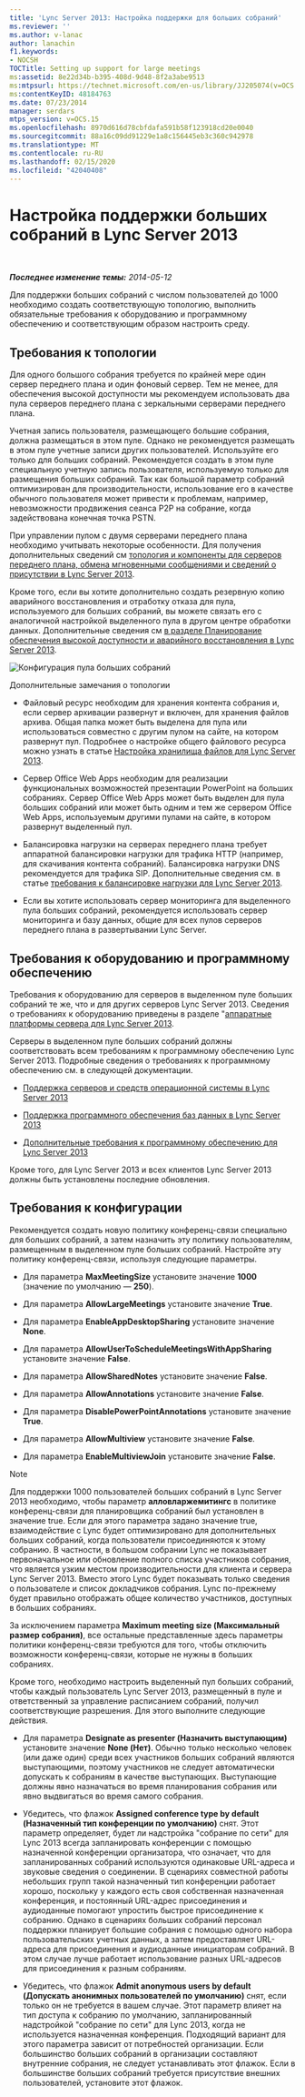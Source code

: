 ```yaml
---
title: 'Lync Server 2013: Настройка поддержки для больших собраний'
ms.reviewer: ''
ms.author: v-lanac
author: lanachin
f1.keywords:
- NOCSH
TOCTitle: Setting up support for large meetings
ms:assetid: 8e22d34b-b395-408d-9d48-8f2a3abe9513
ms:mtpsurl: https://technet.microsoft.com/en-us/library/JJ205074(v=OCS.15)
ms:contentKeyID: 48184763
ms.date: 07/23/2014
manager: serdars
mtps_version: v=OCS.15
ms.openlocfilehash: 8970d616d78cbfdafa591b58f123918cd20e0040
ms.sourcegitcommit: 88a16c09dd91229e1a8c156445eb3c360c942978
ms.translationtype: MT
ms.contentlocale: ru-RU
ms.lasthandoff: 02/15/2020
ms.locfileid: "42040408"
---
```

<div data-xmlns="http://www.w3.org/1999/xhtml">

<div class="topic" data-xmlns="http://www.w3.org/1999/xhtml" data-msxsl="urn:schemas-microsoft-com:xslt" data-cs="http://msdn.microsoft.com/">

<div data-asp="http://msdn2.microsoft.com/asp">

# <a name="setting-up-support-for-large-meetings-in-lync-server-2013"></a>Настройка поддержки больших собраний в Lync Server 2013

</div>

<div id="mainSection">

<div id="mainBody">

<span> </span>

_**Последнее изменение темы:** 2014-05-12_

Для поддержки больших собраний с числом пользователей до 1000 необходимо создать соответствующую топологию, выполнить обязательные требования к оборудованию и программному обеспечению и соответствующим образом настроить среду.

<div>

## <a name="topology-requirements"></a>Требования к топологии

Для одного большого собрания требуется по крайней мере один сервер переднего плана и один фоновый сервер. Тем не менее, для обеспечения высокой доступности мы рекомендуем использовать два пула серверов переднего плана с зеркальными серверами переднего плана.

Учетная запись пользователя, размещающего большие собрания, должна размещаться в этом пуле. Однако не рекомендуется размещать в этом пуле учетные записи других пользователей. Используйте его только для больших собраний. Рекомендуется создать в этом пуле специальную учетную запись пользователя, используемую только для размещения больших собраний. Так как большой параметр собраний оптимизирован для производительности, использование его в качестве обычного пользователя может привести к проблемам, например, невозможности продвижения сеанса P2P на собрание, когда задействована конечная точка PSTN.

При управлении пулом с двумя серверами переднего плана необходимо учитывать некоторые особенности. Для получения дополнительных сведений см [топология и компоненты для серверов переднего плана, обмена мгновенными сообщениями и сведений о присутствии в Lync Server 2013](lync-server-2013-topologies-and-components-for-front-end-servers-instant-messaging-and-presence.md).

Кроме того, если вы хотите дополнительно создать резервную копию аварийного восстановления и отработку отказа для пула, используемого для больших собраний, вы можете связать его с аналогичной настройкой выделенного пула в другом центре обработки данных. Дополнительные сведения см [в разделе Планирование обеспечения высокой доступности и аварийного восстановления в Lync Server 2013](lync-server-2013-planning-for-high-availability-and-disaster-recovery.md).

![Конфигурация пула больших собраний](images/JJ205074.ee00e1c0-c3b2-464d-aa89-a1e877cd034d(OCS.15).jpg "Конфигурация пула больших собраний")

Дополнительные замечания о топологии

  - Файловый ресурс необходим для хранения контента собрания и, если сервер архивации развернут и включен, для хранения файлов архива. Общая папка может быть выделена для пула или использоваться совместно с другим пулом на сайте, на котором развернут пул. Подробнее о настройке общего файлового ресурса можно узнать в статье [Настройка хранилища файлов для Lync Server 2013](lync-server-2013-configure-dfs-file-storage.md).

  - Сервер Office Web Apps необходим для реализации функциональных возможностей презентации PowerPoint на больших собраниях. Сервер Office Web Apps может быть выделен для пула больших собраний или может быть одним и тем же сервером Office Web Apps, используемым другими пулами на сайте, в котором развернут выделенный пул.

  - Балансировка нагрузки на серверах переднего плана требует аппаратной балансировки нагрузки для трафика HTTP (например, для скачивания контента собраний). Балансировка нагрузки DNS рекомендуется для трафика SIP. Дополнительные сведения см. в статье [требования к балансировке нагрузки для Lync Server 2013](lync-server-2013-load-balancing-requirements.md).

  - Если вы хотите использовать сервер мониторинга для выделенного пула больших собраний, рекомендуется использовать сервер мониторинга и базу данных, общие для всех пулов серверов переднего плана в развертывании Lync Server.

</div>

<div>

## <a name="hardware-and-software-requirements"></a>Требования к оборудованию и программному обеспечению

Требования к оборудованию для серверов в выделенном пуле больших собраний те же, что и для других серверов Lync Server 2013. Сведения о требованиях к оборудованию приведены в разделе "[аппаратные платформы сервера для Lync Server 2013](lync-server-2013-server-hardware-platforms.md).

Серверы в выделенном пуле больших собраний должны соответствовать всем требованиям к программному обеспечению Lync Server 2013. Подробные сведения о требованиях к программному обеспечению см. в следующей документации.

  - [Поддержка серверов и средств операционной системы в Lync Server 2013](lync-server-2013-server-and-tools-operating-system-support.md)

  - [Поддержка программного обеспечения баз данных в Lync Server 2013](lync-server-2013-database-software-support.md)

  - [Дополнительные требования к программному обеспечению для Lync Server 2013](lync-server-2013-additional-software-requirements.md)

Кроме того, для Lync Server 2013 и всех клиентов Lync Server 2013 должны быть установлены последние обновления.

</div>

<div>

## <a name="configuration-requirements"></a>Требования к конфигурации

Рекомендуется создать новую политику конференц-связи специально для больших собраний, а затем назначить эту политику пользователям, размещенным в выделенном пуле больших собраний. Настройте эту политику конференц-связи, используя следующие параметры.

  - Для параметра **MaxMeetingSize** установите значение **1000** (значение по умолчанию — **250**).

  - Для параметра **AllowLargeMeetings** установите значение **True**.

  - Для параметра **EnableAppDesktopSharing** установите значение **None**.

  - Для параметра **AllowUserToScheduleMeetingsWithAppSharing** установите значение **False**.

  - Для параметра **AllowSharedNotes** установите значение **False**.

  - Для параметра **AllowAnnotations** установите значение **False**.

  - Для параметра **DisablePowerPointAnnotations** установите значение **True**.

  - Для параметра **AllowMultiview** установите значение **False**.

  - Для параметра **EnableMultiviewJoin** установите значение **False**.

<div>


> [!NOTE]  
> Для поддержки 1000 пользователей больших собраний в Lync Server 2013 необходимо, чтобы параметр <STRONG>алловларжемитингс</STRONG> в политике конференц-связи для планировщика собраний был установлен в значение true. Если для этого параметра задано значение true, взаимодействие с Lync будет оптимизировано для дополнительных больших собраний, когда пользователи присоединяются к этому собранию. В частности, в большом собрании Lync не показывает первоначальное или обновление полного списка участников собрания, что является узким местом производительности для клиента и сервера Lync Server 2013. Вместо этого Lync будет показывать только сведения о пользователе и список докладчиков собрания. Lync по-прежнему будет правильно отображать общее количество участников, доступных в больших собраниях.



</div>

За исключением параметра **Maximum meeting size (Максимальный размер собрания)**, все остальные представленные здесь параметры политики конференц-связи требуются для того, чтобы отключить возможности конференц-связи, которые не нужны в больших собраниях.

Кроме того, необходимо настроить выделенный пул больших собраний, чтобы каждый пользователь Lync Server 2013, размещенный в пуле и ответственный за управление расписанием собраний, получил соответствующие разрешения. Для этого выполните следующие действия.

  - Для параметра **Designate as presenter (Назначить выступающим)** установите значение **None (Нет)**. Обычно только несколько человек (или даже один) среди всех участников больших собраний являются выступающими, поэтому участников не следует автоматически допускать к собраниям в качестве выступающих. Выступающие должны явно назначаться во время планирования собрания или явно выдвигаться во время самого собрания.

  - Убедитесь, что флажок **Assigned conference type by default (Назначенный тип конференции по умолчанию)** снят. Этот параметр определяет, будет ли надстройка "собрание по сети" для Lync 2013 всегда запланировать конференции с помощью назначенной конференции организатора, что означает, что для запланированных собраний используются одинаковые URL-адреса и звуковые сведения о соединении. В сценариях совместной работы небольших групп такой назначенный тип конференции работает хорошо, поскольку у каждого есть своя собственная назначенная конференция, и постоянный URL-адрес присоединения и аудиоданные помогают упростить быстрое присоединение к собранию. Однако в сценариях больших собраний персонал поддержки планирует большие собрания с помощью одного набора пользовательских учетных данных, а затем предоставляет URL-адреса для присоединения и аудиоданные инициаторам собраний. В этом случае лучше работает использование разных URL-адресов для присоединения к разным собраниям.

  - Убедитесь, что флажок **Admit anonymous users by default (Допускать анонимных пользователей по умолчанию)** снят, если только он не требуется в вашем случае. Этот параметр влияет на тип доступа к собранию по умолчанию, запланированный надстройкой "собрание по сети" для Lync 2013, когда не используется назначенная конференция. Подходящий вариант для этого параметра зависит от потребностей организации. Если большинство больших собраний в организации составляют внутренние собрания, не следует устанавливать этот флажок. Если в большинстве больших собраний требуется присутствие внешних пользователей, установите этот флажок.

</div>

</div>

<span> </span>

</div>

</div>

</div>


